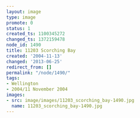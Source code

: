```yaml
---
layout: image
type: image
promote: 0
status: 1
created_ts: 1100345272
changed_ts: 1372159478
node_id: 1490
title: 11203 Scorching Bay
created: '2004-11-13'
changed: '2013-06-25'
redirect_from: []
permalink: "/node/1490/"
tags:
- Wellington
- 2004/11 November 2004
images:
- src: image/images/11203_scorching_bay-1490.jpg
  name: 11203_scorching_bay-1490.jpg
---
```


